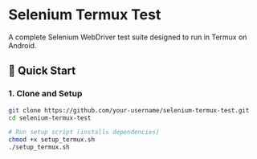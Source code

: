 # Selenium Termux Test

A complete Selenium WebDriver test suite designed to run in Termux on Android.

## 🚀 Quick Start

### 1. Clone and Setup
```bash
git clone https://github.com/your-username/selenium-termux-test.git
cd selenium-termux-test

# Run setup script (installs dependencies)
chmod +x setup_termux.sh
./setup_termux.sh